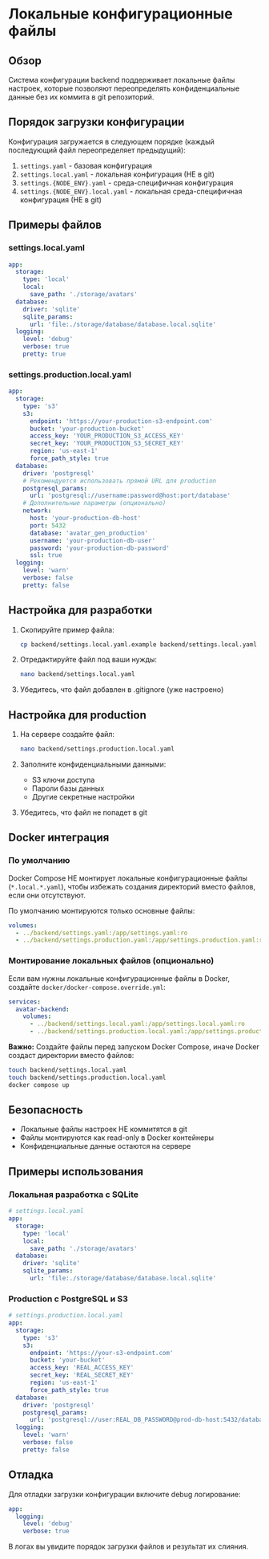 # Локальные конфигурационные файлы

## Обзор

Система конфигурации backend поддерживает локальные файлы настроек, которые позволяют переопределять конфиденциальные данные без их коммита в git репозиторий.

## Порядок загрузки конфигурации

Конфигурация загружается в следующем порядке (каждый последующий файл переопределяет предыдущий):

1. `settings.yaml` - базовая конфигурация
2. `settings.local.yaml` - локальная конфигурация (НЕ в git)
3. `settings.{NODE_ENV}.yaml` - среда-специфичная конфигурация
4. `settings.{NODE_ENV}.local.yaml` - локальная среда-специфичная конфигурация (НЕ в git)

## Примеры файлов

### settings.local.yaml

```yaml
app:
  storage:
    type: 'local'
    local:
      save_path: './storage/avatars'
  database:
    driver: 'sqlite'
    sqlite_params:
      url: 'file:./storage/database/database.local.sqlite'
  logging:
    level: 'debug'
    verbose: true
    pretty: true
```

### settings.production.local.yaml

```yaml
app:
  storage:
    type: 's3'
    s3:
      endpoint: 'https://your-production-s3-endpoint.com'
      bucket: 'your-production-bucket'
      access_key: 'YOUR_PRODUCTION_S3_ACCESS_KEY'
      secret_key: 'YOUR_PRODUCTION_S3_SECRET_KEY'
      region: 'us-east-1'
      force_path_style: true
  database:
    driver: 'postgresql'
    # Рекомендуется использовать прямой URL для production
    postgresql_params:
      url: 'postgresql://username:password@host:port/database'
    # Дополнительные параметры (опционально)
    network:
      host: 'your-production-db-host'
      port: 5432
      database: 'avatar_gen_production'
      username: 'your-production-db-user'
      password: 'your-production-db-password'
      ssl: true
  logging:
    level: 'warn'
    verbose: false
    pretty: false
```

## Настройка для разработки

1. Скопируйте пример файла:

   ```bash
   cp backend/settings.local.yaml.example backend/settings.local.yaml
   ```

2. Отредактируйте файл под ваши нужды:

   ```bash
   nano backend/settings.local.yaml
   ```

3. Убедитесь, что файл добавлен в .gitignore (уже настроено)

## Настройка для production

1. На сервере создайте файл:

   ```bash
   nano backend/settings.production.local.yaml
   ```

2. Заполните конфиденциальными данными:
   - S3 ключи доступа
   - Пароли базы данных
   - Другие секретные настройки

3. Убедитесь, что файл не попадет в git

## Docker интеграция

### По умолчанию

Docker Compose НЕ монтирует локальные конфигурационные файлы (`*.local.*.yaml`), чтобы избежать создания директорий вместо файлов, если они отсутствуют.

По умолчанию монтируются только основные файлы:

```yaml
volumes:
  - ../backend/settings.yaml:/app/settings.yaml:ro
  - ../backend/settings.production.yaml:/app/settings.production.yaml:ro
```

### Монтирование локальных файлов (опционально)

Если вам нужны локальные конфигурационные файлы в Docker, создайте `docker/docker-compose.override.yml`:

```yaml
services:
  avatar-backend:
    volumes:
      - ../backend/settings.local.yaml:/app/settings.local.yaml:ro
      - ../backend/settings.production.local.yaml:/app/settings.production.local.yaml:ro
```

**Важно:** Создайте файлы перед запуском Docker Compose, иначе Docker создаст директории вместо файлов:

```bash
touch backend/settings.local.yaml
touch backend/settings.production.local.yaml
docker compose up
```

## Безопасность

- Локальные файлы настроек НЕ коммитятся в git
- Файлы монтируются как read-only в Docker контейнеры
- Конфиденциальные данные остаются на сервере

## Примеры использования

### Локальная разработка с SQLite

```yaml
# settings.local.yaml
app:
  storage:
    type: 'local'
    local:
      save_path: './storage/avatars'
  database:
    driver: 'sqlite'
    sqlite_params:
      url: 'file:./storage/database/database.local.sqlite'
```

### Production с PostgreSQL и S3

```yaml
# settings.production.local.yaml
app:
  storage:
    type: 's3'
    s3:
      endpoint: 'https://your-s3-endpoint.com'
      bucket: 'your-bucket'
      access_key: 'REAL_ACCESS_KEY'
      secret_key: 'REAL_SECRET_KEY'
      region: 'us-east-1'
      force_path_style: true
  database:
    driver: 'postgresql'
    postgresql_params:
      url: 'postgresql://user:REAL_DB_PASSWORD@prod-db-host:5432/database'
  logging:
    level: 'warn'
    verbose: false
    pretty: false
```

## Отладка

Для отладки загрузки конфигурации включите debug логирование:

```yaml
app:
  logging:
    level: 'debug'
    verbose: true
```

В логах вы увидите порядок загрузки файлов и результат их слияния.
